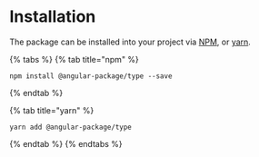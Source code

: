 # Installation

The package can be installed into your project via [NPM](https://www.npmjs.com), or [yarn](https://yarnpkg.com/getting-started/install).

{% tabs %}
{% tab title="npm" %}
```
npm install @angular-package/type --save
```
{% endtab %}

{% tab title="yarn" %}
```
yarn add @angular-package/type
```
{% endtab %}
{% endtabs %}
